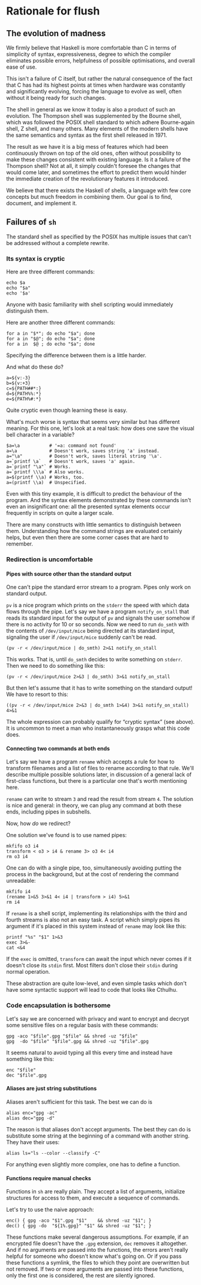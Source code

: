 Rationale for flush
===================

The evolution of madness
------------------------

We firmly believe that Haskell is more comfortable than C in terms of
simplicity of syntax, expressiveness, degree to which the compiler eliminates
possible errors, helpfulness of possible optimisations, and overall ease of
use.

This isn't a failure of C itself, but rather the natural consequence of the
fact that C has had its highest points at times when hardware was constantly
and significantly evolving, forcing the language to evolve as well, often
without it being ready for such changes.

The shell in general as we know it today is also a product of such an
evolution. The Thompson shell was supplemented by the Bourne shell, which was
followed the POSIX shell standard to which adhere Bourne-again shell, Z shell,
and many others. Many elements of the modern shells have the same semantics and
syntax as the first shell released in 1971.

The result as we have it is a big mess of features which had been continuously
thrown on top of the old ones, often without possibility to make these changes
consistent with existing language. Is it a failure of the Thompson shell? Not
at all, it simply couldn't foresee the changes that would come later, and
sometimes the effort to predict them would hinder the immediate creation of the
revolutionary features it introduced.

We believe that there exists the Haskell of shells, a language with few core
concepts but much freedom in combining them. Our goal is to find, document, and
implement it.

Failures of `sh`
----------------

The standard shell as specified by the POSIX has multiple issues that can't be
addressed without a complete rewrite.

### Its syntax is cryptic

Here are three different commands:

    echo $a
    echo "$a"
    echo '$a'

Anyone with basic familiarity with shell scripting would immediately
distinguish them.

Here are another three different commands:

    for a in "$*"; do echo "$a"; done
    for a in "$@"; do echo "$a"; done
    for a in  $@ ; do echo "$a"; done

Specifying the difference between them is a little harder.

And what do these do?

    a=${v:-3}
    b=${v:+3}
    c=${PATH##*:}
    d=${PATH%%:*}
    e=${PATH%#:*}

Quite cryptic even though learning these is easy.

What's much worse is syntax that seems very similar but has different meaning.
For this one, let's look at a real task: how does one save the visual bell
character in a variable?

    $a=\a           # '=a: command not found'
    a=\a            # Doesn't work, saves string 'a' instead.
    a="\a"          # Doesn't work, saves literal string '\a'.
    a=`printf \a`   # Doesn't work, saves 'a' again.
    a=`printf "\a"` # Works.
    a=`printf \\\a` # Also works.
    a=$(printf \\a) # Works, too.
    a=(printf \\a)  # Unspecified.

Even with this tiny example, it is difficult to predict the behaviour of the
program. And the syntax elements demonstrated by these commands isn't even an
insignificant one: all the presented syntax elements occur frequently in
scripts on quite a larger scale.

There are many constructs with little semantics to distinguish between them.
Understanding how the command strings are evaluated certainly helps, but even
then there are some corner cases that are hard to remember.

### Redirection is uncomfortable

#### Pipes with source other than the standard output

One can't pipe the standard error stream to a program. Pipes only work on
standard output.

`pv` is a nice program which prints on the `stderr` the speed with which data
flows through the pipe. Let's say we have a program `notify_on_stall` that
reads its standard input for the output of `pv` and signals the user somehow if
there is no activity for 10 or so seconds. Now we need to run `do_smth` with
the contents of `/dev/input/mice` being directed at its standard input,
signaling the user if `/dev/input/mice` suddenly can't be read.

    (pv -r < /dev/input/mice | do_smth) 2>&1 notify_on_stall

This works. That is, until `do_smth` decides to write something on `stderr`.
Then we need to do something like this:

    (pv -r < /dev/input/mice 2>&3 | do_smth) 3>&1 notify_on_stall

But then let's assume that it has to write something on the standard output! We
have to resort to this:

    ((pv -r < /dev/input/mice 2>&3 | do_smth 1>&4) 3>&1 notify_on_stall) 4>&1

The whole expression can probably qualify for “cryptic syntax” (see above). It
is uncommon to meet a man who instantaneously grasps what this code does.

#### Connecting two commands at both ends

Let's say we have a program `rename` which accepts a rule for how to transform
filenames and a list of files to rename according to that rule. We'll describe
multiple possible solutions later, in discussion of a general lack of
first-class functions, but there is a particular one that's worth mentioning
here.

`rename` can write to stream `3` and read the result from stream `4`. The
solution is nice and general: in theory, we can plug any command at both these
ends, including pipes in subshells.

Now, how _do_ we redirect?

One solution we've found is to use named pipes:

    mkfifo o3 i4
    transform < o3 > i4 & rename 3> o3 4< i4 
    rm o3 i4

One can do with a single pipe, too, simultaneously avoiding putting the process
in the background, but at the cost of rendering the command unreadable:

    mkfifo i4
    (rename 1>&5 3>&1 4< i4 | transform > i4) 5>&1
    rm i4

If `rename` is a shell script, implementing its relationships with the third
and fourth streams is also not an easy task. A script which simply pipes its
argument if it's placed in this system instead of `rename` may look like this:

    printf "%s" "$1" 1>&3
    exec 3>&-
    cat <&4

If the `exec` is omitted, `transform` can await the input which never comes if
it doesn't close its `stdin` first. Most filters don't close their `stdin`
during normal operation.

These abstraction are quite low-level, and even simple tasks which don't have
some syntactic support will lead to code that looks like Cthulhu.

### Code encapsulation is bothersome

Let's say we are concerned with privacy and want to encrypt and decrypt some
sensitive files on a regular basis with these commands:

    gpg -aco "$file".gpg "$file" && shred -uz "$file"
    gpg  -do "$file" "$file".gpg && shred -uz "$file".gpg

It seems natural to avoid typing all this every time and instead have something
like this:

    enc "$file"
    dec "$file".gpg

#### Aliases are just string substitutions

Aliases aren't sufficient for this task. The best we can do is

    alias enc="gpg -ac"
    alias dec="gpg -d"

The reason is that aliases don't accept arguments. The best they can do is
substitute some string at the beginning of a command with another string. They
have their uses:

    alias ls="ls --color --classify -C"

For anything even slightly more complex, one has to define a function.

#### Functions require manual checks

Functions in `sh` are really plain. They accept a list of arguments, initialize
structures for access to them, and execute a sequence of commands.

Let's try to use the naive approach:

    enc() { gpg -aco "$1".gpg "$1"    && shred -uz "$1"; }
    dec() { gpg -do  "${1%.gpg}" "$1" && shred -uz "$1"; }

These functions make several dangerous assumptions. For example, if an
encrypted file doesn't have the `.gpg` extension, `dec` removes it altogether.
And if no arguments are passed into the functions, the errors aren't really
helpful for someone who doesn't know what's going on. Or if you pass these
functions a symlink, the files to which they point are overwritten but not
removed. If two or more arguments are passed into these functions, only the
first one is considered, the rest are silently ignored.

